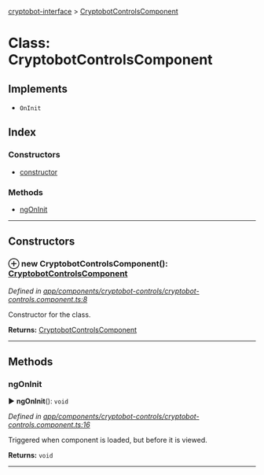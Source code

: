 [cryptobot-interface](../README.md) > [CryptobotControlsComponent](../classes/cryptobotcontrolscomponent.md)



# Class: CryptobotControlsComponent

## Implements

* `OnInit`

## Index

### Constructors

* [constructor](cryptobotcontrolscomponent.md#markdown-header-constructor)


### Methods

* [ngOnInit](cryptobotcontrolscomponent.md#markdown-header-ngoninit)



---
## Constructors



### ⊕ **new CryptobotControlsComponent**(): [CryptobotControlsComponent](cryptobotcontrolscomponent.md)


*Defined in [app/components/cryptobot-controls/cryptobot-controls.component.ts:8](https://github.com/WilliamRADFunk/cryptobot-interface/blob/de4f8ae/src/app/components/cryptobot-controls/cryptobot-controls.component.ts#L8)*



Constructor for the class.




**Returns:** [CryptobotControlsComponent](cryptobotcontrolscomponent.md)

---


## Methods


###  ngOnInit

► **ngOnInit**(): `void`



*Defined in [app/components/cryptobot-controls/cryptobot-controls.component.ts:16](https://github.com/WilliamRADFunk/cryptobot-interface/blob/de4f8ae/src/app/components/cryptobot-controls/cryptobot-controls.component.ts#L16)*



Triggered when component is loaded, but before it is viewed.




**Returns:** `void`





___


